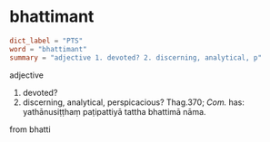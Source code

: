 # bhattimant

``` toml
dict_label = "PTS"
word = "bhattimant"
summary = "adjective 1. devoted? 2. discerning, analytical, p"
```

adjective

1. devoted?
2. discerning, analytical, perspicacious? Thag.370; *Com.* has: yathānusiṭṭhaṃ paṭipattiyā tattha bhattimā nāma.

from bhatti


